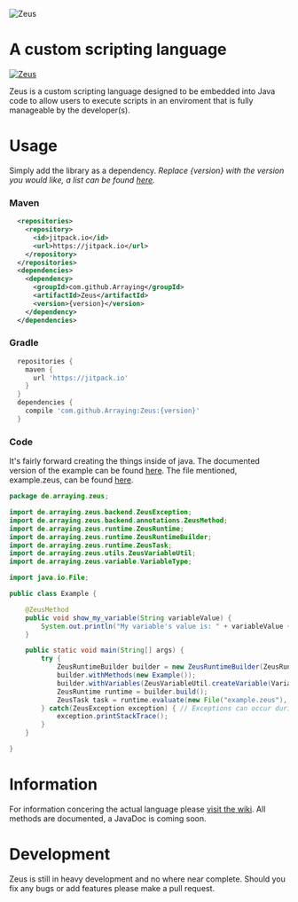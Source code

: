 ![Zeus](http://i.imgur.com/7kZbvbW.png)

# A custom scripting language

[![Zeus](https://jitpack.io/v/Arraying/Zeus.svg)](https://jitpack.io/#arraying/zeus)

Zeus is a custom scripting language designed to be embedded into Java code to allow users to execute scripts in an enviroment that is fully manageable by the developer(s).

# Usage

Simply add the library as a dependency. 
*Replace {version} with the version you would like, a list can be found [here](https://github.com/Arraying/Zeus/releases).*

### Maven

```xml
  <repositories>
    <repository>
      <id>jitpack.io</id>
      <url>https://jitpack.io</url>
    </repository>
  </repositories>
  <dependencies>
    <dependency>
      <groupId>com.github.Arraying</groupId>
      <artifactId>Zeus</artifactId>
      <version>{version}</version>
    </dependency>
  </dependencies>
```

### Gradle

```gradle
  repositories {
    maven { 
      url 'https://jitpack.io' 
    }
  }
  dependencies {
    compile 'com.github.Arraying:Zeus:{version}'
  }
```

### Code

It's fairly forward creating the things inside of java.
The documented version of the example can be found [here](https://github.com/Arraying/Zeus/blob/master/src/main/java/de/arraying/zeus/Example.java).
The file mentioned, example.zeus, can be found [here](https://github.com/Arraying/Zeus/blob/master/example.zeus).
```java
package de.arraying.zeus;

import de.arraying.zeus.backend.ZeusException;
import de.arraying.zeus.backend.annotations.ZeusMethod;
import de.arraying.zeus.runtime.ZeusRuntime;
import de.arraying.zeus.runtime.ZeusRuntimeBuilder;
import de.arraying.zeus.runtime.ZeusTask;
import de.arraying.zeus.utils.ZeusVariableUtil;
import de.arraying.zeus.variable.VariableType;

import java.io.File;

public class Example {

    @ZeusMethod
    public void show_my_variable(String variableValue) {
        System.out.println("My variable's value is: " + variableValue + "!");
    }

    public static void main(String[] args) {
        try {
            ZeusRuntimeBuilder builder = new ZeusRuntimeBuilder(ZeusRuntimeBuilder.Configuration.STANDARD);
            builder.withMethods(new Example());
            builder.withVariables(ZeusVariableUtil.createVariable(VariableType.CONSTANT, "my_var", "My Variable"));
            ZeusRuntime runtime = builder.build();
            ZeusTask task = runtime.evaluate(new File("example.zeus"), Throwable::printStackTrace);
        } catch(ZeusException exception) { // Exceptions can occur during the building process, too.
            exception.printStackTrace();
        }
    }

}

```

# Information

For information concering the actual language please [visit the wiki](https://github.com/Arraying/Zeus/wiki).
All methods are documented, a JavaDoc is coming soon.

# Development

Zeus is still in heavy development and no where near complete. Should you fix any bugs or add features please make a pull request.




